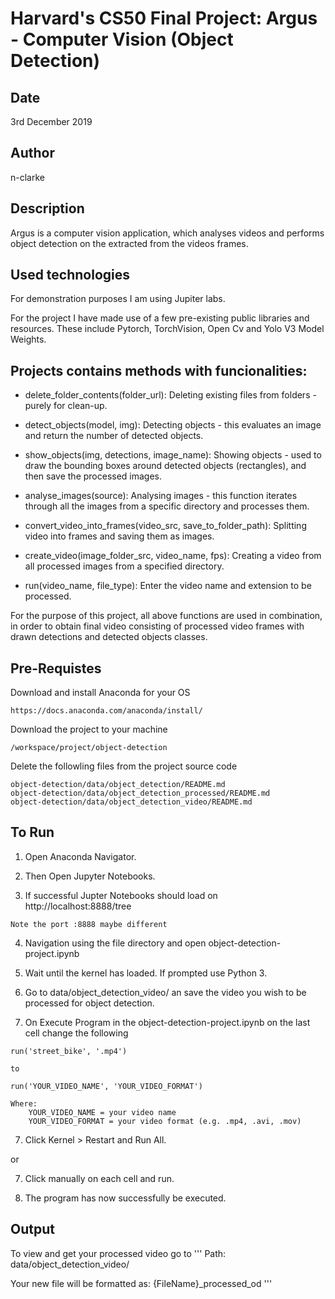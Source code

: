 # Harvard's CS50 Final Project: Argus - Computer Vision (Object Detection)

## Date

3rd December 2019

## Author

n-clarke

## Description

Argus is a computer vision application, which analyses videos and performs object detection on the extracted from the videos frames.

## Used technologies

For demonstration purposes I am using Jupiter labs.

For the project I have made use of a few pre-existing public libraries and resources.
These include Pytorch, TorchVision, Open Cv and Yolo V3 Model Weights.

## Projects contains methods with funcionalities:

- delete_folder_contents(folder_url): Deleting existing files from folders - purely for clean-up.

- detect_objects(model, img): Detecting objects - this evaluates an image and return the number of detected objects.

- show_objects(img, detections, image_name): Showing objects - used to draw the bounding boxes around detected objects (rectangles), and then save the processed images.

- analyse_images(source): Analysing images - this function iterates through all the images from a specific directory and processes them.

- convert_video_into_frames(video_src, save_to_folder_path): Splitting video into frames and saving them as images.

- create_video(image_folder_src, video_name, fps): Creating a video from all processed images from a specified directory.

- run(video_name, file_type): Enter the video name and extension to be processed.

For the purpose of this project, all above functions are used in combination,
in order to obtain final video consisting of processed video frames with drawn detections and detected objects classes.

## Pre-Requistes

Download and install Anaconda for your OS

```
https://docs.anaconda.com/anaconda/install/
```

Download the project to your machine
```
/workspace/project/object-detection
```
Delete the followling files from the project source code
```
object-detection/data/object_detection/README.md
object-detection/data/object_detection_processed/README.md
object-detection/data/object_detection_video/README.md
```

## To Run

1) Open Anaconda Navigator.

2) Then Open Jupyter Notebooks.

3) If successful Jupter Notebooks should load on http://localhost:8888/tree
```
Note the port :8888 maybe different
```
4) Navigation using the file directory and open object-detection-project.ipynb

5) Wait until the kernel has loaded. If prompted use Python 3.

6) Go to data/object_detection_video/ an save the video you wish to be processed for object detection.

7) On Execute Program in the object-detection-project.ipynb on the last cell change the following
```
run('street_bike', '.mp4')

to

run('YOUR_VIDEO_NAME', 'YOUR_VIDEO_FORMAT')

Where:
    YOUR_VIDEO_NAME = your video name
    YOUR_VIDEO_FORMAT = your video format (e.g. .mp4, .avi, .mov)
```

7) Click Kernel > Restart and Run All.

or

7) Click manually on each cell and run.

8) The program has now successfully be executed.

## Output

To view and get your processed video go to
'''
Path:
data/object_detection_video/

Your new file will be formatted as:
{FileName}_processed_od
'''
